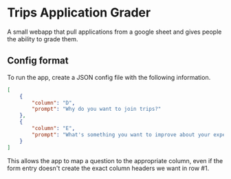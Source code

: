 # Trips Application Grader

A small webapp that pull applications from a google sheet and gives people the ability to grade them.

## Config format

To run the app, create a JSON config file with the following information.

```json
[
	{
		"column": "D",
		"prompt": "Why do you want to join trips?"
	},
	{
		"column": "E",
		"prompt": "What's something you want to improve about your experience?"
	}
]
```

This allows the app to map a question to the appropriate column, even if the form entry doesn't create the exact column headers we want in row #1.
